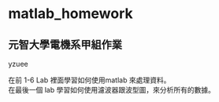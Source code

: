 # matlab_homework
## 元智大學電機系甲組作業   
yzuee

在前 1-6 Lab 裡面學習如何使用matlab 來處理資料。   
在最後一個 lab 學習如何使用濾波器跟波型圖，來分析所有的數據。
